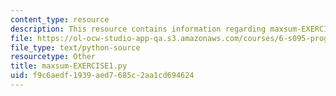 ```yaml
---
content_type: resource
description: This resource contains information regarding maxsum-EXERCISE1.py.
file: https://ol-ocw-studio-app-qa.s3.amazonaws.com/courses/6-s095-programming-for-the-puzzled-january-iap-2018/f9c6aedf1939aed7685c2aa1cd694624_maxsum-EXERCISE1.py
file_type: text/python-source
resourcetype: Other
title: maxsum-EXERCISE1.py
uid: f9c6aedf-1939-aed7-685c-2aa1cd694624
---
```

